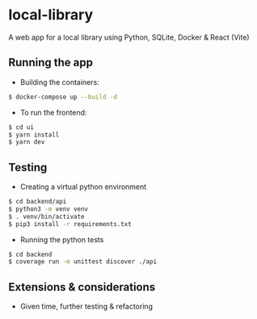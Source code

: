 # local-library
A web app for a local library using Python, SQLite, Docker & React (Vite)

## Running the app

- Building the containers:

```bash
$ docker-compose up --build -d
```

- To run the frontend:

```bash
$ cd ui
$ yarn install
$ yarn dev
```

## Testing

- Creating a virtual python environment
```bash
$ cd backend/api
$ python3 -m venv venv
$ . venv/bin/activate
$ pip3 install -r requirements.txt
```

- Running the python tests
```bash
$ cd backend
$ coverage run -m unittest discover ./api
```

## Extensions & considerations

- Given time, further testing & refactoring